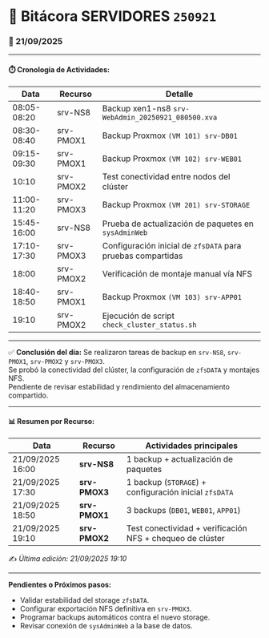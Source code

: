 # 📘 Bitácora SERVIDORES `250921`

### 📅 21/09/2025

---

#### ⏱️ Cronología de Actividades:

| Data   | Recurso   | Detalle                                                   |
| ----------- | --------- | --------------------------------------------------------- |
| 08:05-08:20 | srv-NS8   | Backup xen1-ns8 `srv-WebAdmin_20250921_080500.xva`        |
| 08:30-08:40 | srv-PMOX1 | Backup Proxmox `(VM 101) srv-DB01`                        |
| 09:15-09:30 | srv-PMOX1 | Backup Proxmox `(VM 102) srv-WEB01`                       |
| 10:10       | srv-PMOX2 | Test conectividad entre nodos del clúster                 |
| 11:00-11:20 | srv-PMOX3 | Backup Proxmox `(VM 201) srv-STORAGE`                     |
| 15:45-16:00 | srv-NS8   | Prueba de actualización de paquetes en `sysAdminWeb`      |
| 17:10-17:30 | srv-PMOX3 | Configuración inicial de `zfsDATA` para pruebas compartidas |
| 18:00       | srv-PMOX2 | Verificación de montaje manual vía NFS                    |
| 18:40-18:50 | srv-PMOX1 | Backup Proxmox `(VM 103) srv-APP01`                       |
| 19:10       | srv-PMOX2 | Ejecución de script `check_cluster_status.sh`             |

---

✅ **Conclusión del día:**
Se realizaron tareas de backup en `srv-NS8`, `srv-PMOX1`, `srv-PMOX2` y `srv-PMOX3`.  
Se probó la conectividad del clúster, la configuración de `zfsDATA` y montajes NFS.  
Pendiente de revisar estabilidad y rendimiento del almacenamiento compartido.

---

#### 📊 Resumen por Recurso:

| Data             | Recurso       | Actividades principales    |
| ---------------- | ------------- | -------------------------- |
| 21/09/2025 16:00 | **srv-NS8**   | 1 backup + actualización de paquetes                       |
| 21/09/2025 17:30 | **srv-PMOX3** | 1 backup (`STORAGE`) + configuración inicial `zfsDATA`     |
| 21/09/2025 18:50 | **srv-PMOX1** | 3 backups (`DB01`, `WEB01`, `APP01`)                       |
| 21/09/2025 19:10 | **srv-PMOX2** | Test conectividad + verificación NFS + chequeo de clúster |

✍️ *Última edición: 21/09/2025 19:10*

---

**Pendientes o Próximos pasos:**
* Validar estabilidad del storage `zfsDATA`.  
* Configurar exportación NFS definitiva en `srv-PMOX3`.  
* Programar backups automáticos contra el nuevo storage.  
* Revisar conexión de `sysAdminWeb` a la base de datos.  
